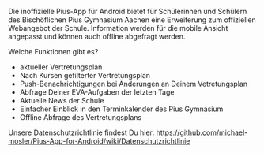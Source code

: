 Die inoffizielle Pius-App für Android bietet für Schülerinnen und Schülern des Bischöflichen Pius Gymnasium Aachen eine Erweiterung zum offiziellen Webangebot der Schule. Information werden für die mobile Ansicht angepasst und können auch offline abgefragt werden.

Welche Funktionen gibt es?

- aktueller Vertretungsplan
- Nach Kursen gefilterter Vertretungsplan
- Push-Benachrichtigungen bei Änderungen an Deinem Vetretungsplan
- Abfrage Deiner EVA-Aufgaben der letzten Tage
- Aktuelle News der Schule
- Einfacher Einblick in den Terminkalender des Pius Gymnasium
- Offline Abfrage des Vertretungsplans

Unsere Datenschutzrichtlinie findest Du hier: https://github.com/michael-mosler/Pius-App-for-Android/wiki/Datenschutzrichtlinie

